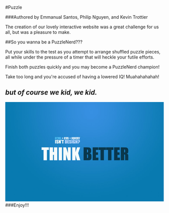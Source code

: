 #Puzzle

###Authored by Emmanual Santos, Philip Nguyen, and Kevin Trottier

The creation of our lovely interactive website was a great challenge for us all, but was a pleasure to make.

##So you wanna be a PuzzleNerd???

Put your skills to the test as you attempt to arrange shuffled puzzle pieces, all while under
the pressure of a timer that will heckle your futile efforts.

Finish both puzzles quickly and you may become a PuzzleNerd champion!

Take too long and you're accused of having a lowered IQ!  Muahahahahah!

*but of course we kid, we kid.*
---------------------------------
<img src="img/think.jpg">
###Enjoy!!!
